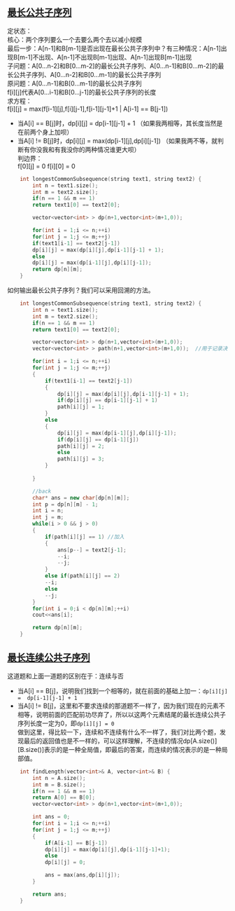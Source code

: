 
## [最长公共子序列](https://leetcode-cn.com/problems/longest-common-subsequence/)
定状态：  
核心：两个序列要么一个去要么两个去以减小规模    
最后一步：A[n-1]和B[m-1]是否出现在最长公共子序列中？有三种情况：A[n-1]出现B[m-1]不出现、A[n-1]不出现B[m-1]出现、A[n-1]出现B[m-1]出现   
子问题：A[0...n-2]和B[0...m-2]的最长公共子序列、A[0...n-1]和B[0...m-2]的最长公共子序列、A[0...n-2]和B[0...m-1]的最长公共子序列      
原问题：A[0...n-1]和B[0...m-1]的最长公共子序列      
f[i][j]代表A[0...i-1]和B[0...j-1]的最长公共子序列的长度    
求方程：    
f[i][j] = max(f[i-1][j],f[i][j-1],f[i-1][j-1]+1 | A[i-1] == B[j-1])   
* 当A[i] == B[j]时，dp[i][j] = dp[i-1][j-1] + 1  （如果我两相等，其长度当然是在前两个身上加呗）   
* 当A[i] != B[j]时，dp[i][j] = max(dp[i-1][j],dp[i][j-1]) （如果我两不等，就判断有你没我和有我没你的两种情况谁更大呗）    
判边界：  
f[0][j] = 0 f[i][0] = 0

```cpp
    int longestCommonSubsequence(string text1, string text2) {
        int n = text1.size();
        int m = text2.size();
        if(n == 1 && m == 1)
        return text1[0] == text2[0];

        vector<vector<int> > dp(n+1,vector<int>(m+1,0));

        for(int i = 1;i <= n;++i)
        for(int j = 1;j <= m;++j)
        if(text1[i-1] == text2[j-1])
        dp[i][j] = max(dp[i][j],dp[i-1][j-1] + 1);
        else
        dp[i][j] = max(dp[i-1][j],dp[i][j-1]);
        return dp[n][m];
    }
```
如何输出最长公共子序列？我们可以采用回溯的方法。   
```cpp
    int longestCommonSubsequence(string text1, string text2) {
        int n = text1.size();
        int m = text2.size();
        if(n == 1 && m == 1)
        return text1[0] == text2[0];

        vector<vector<int> > dp(n+1,vector<int>(m+1,0));
        vector<vector<int> > path(n+1,vector<int>(m+1,0));  //用于记录决策

        for(int i = 1;i <= n;++i)
        for(int j = 1;j <= m;++j)
        {
            if(text1[i-1] == text2[j-1])
            {
                dp[i][j] = max(dp[i][j],dp[i-1][j-1] + 1);
                if(dp[i][j] == dp[i-1][j-1] + 1)
                path[i][j] = 1;
            }
            else
            {
                dp[i][j] = max(dp[i-1][j],dp[i][j-1]);
                if(dp[i][j] == dp[i-1][j])
                path[i][j] = 2;
                else 
                path[i][j] = 3;
            }
            
        }

        //back
        char* ans = new char[dp[n][m]];
        int p = dp[n][m] - 1;
        int i = n;
        int j = m;
        while(i > 0 && j > 0)
        {
            if(path[i][j] == 1) //加入
            {
                ans[p--] = text2[j-1];
                --i;
                --j;
            }
            else if(path[i][j] == 2)
            --i;
            else 
            --j;
        }
        for(int i = 0;i < dp[n][m];++i)
        cout<<ans[i];

        return dp[n][m];
    }
 ```
## [最长连续公共子序列](https://leetcode-cn.com/problems/maximum-length-of-repeated-subarray/)
这道题和上面一道题的区别在于：连续与否     
* 当A[i] == B[j]，说明我们找到一个相等的，就在前面的基础上加一：`dp[i][j] =  dp[i-1][j-1] + 1`
* 当A[i] != B[j]，这里和不要求连续的那道题不一样了，因为我们现在的元素不相等，说明前面的匹配前功尽弃了，所以以这两个元素结尾的最长连续公共子序列长度一定为0，即`dp[i][j] = 0`     
做到这里，得比较一下，连续和不连续有什么不一样了，我们对比两个题，发现最后的返回值也是不一样的，可以这样理解，不连续的情况dp[A.size()][B.size()]表示的是一种全局值，即最后的答案，而连续的情况表示的是一种局部值。    
```cpp
    int findLength(vector<int>& A, vector<int>& B) {
        int n = A.size();
        int m = B.size();
        if(n == 1 && m == 1)
        return A[0] == B[0];
        vector<vector<int> > dp(n+1,vector<int>(m+1,0));

        int ans = 0;
        for(int i = 1;i <= n;++i)
        for(int j = 1;j <= m;++j)
        {
            if(A[i-1] == B[j-1])
            dp[i][j] = max(dp[i][j],dp[i-1][j-1]+1);
            else
            dp[i][j] = 0;

            ans = max(ans,dp[i][j]);
        }

        return ans;
    }
```
